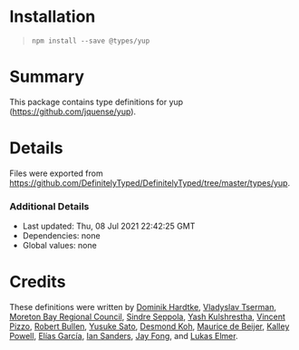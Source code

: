 # Installation
> `npm install --save @types/yup`

# Summary
This package contains type definitions for yup (https://github.com/jquense/yup).

# Details
Files were exported from https://github.com/DefinitelyTyped/DefinitelyTyped/tree/master/types/yup.

### Additional Details
 * Last updated: Thu, 08 Jul 2021 22:42:25 GMT
 * Dependencies: none
 * Global values: none

# Credits
These definitions were written by [Dominik Hardtke](https://github.com/dhardtke), [Vladyslav Tserman](https://github.com/vtserman), [Moreton Bay Regional Council](https://github.com/MoretonBayRC), [Sindre Seppola](https://github.com/sseppola), [Yash Kulshrestha](https://github.com/YashdalfTheGray), [Vincent Pizzo](https://github.com/vincentjames501), [Robert Bullen](https://github.com/robertbullen), [Yusuke Sato](https://github.com/sat0yu), [Desmond Koh](https://github.com/deskoh), [Maurice de Beijer](https://github.com/mauricedb), [Kalley Powell](https://github.com/kalley), [Elías García](https://github.com/elias-garcia), [Ian Sanders](https://github.com/iansan5653), [Jay Fong](https://github.com/fjc0k), and [Lukas Elmer](https://github.com/lukaselmer).
